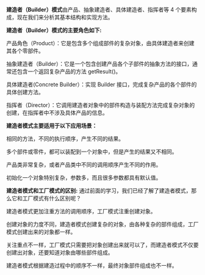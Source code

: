 **建造者（Builder）模式**由产品、抽象建造者、具体建造者、指挥者等 4 个要素构成，现在我们来分析其基本结构和实现方法。

**建造者（Builder）模式的主要角色如下:**

产品角色（Product）：它是包含多个组成部件的复杂对象，由具体建造者来创建其各个零部件。

抽象建造者（Builder）：它是一个包含创建产品各个子部件的抽象方法的接口，通常还包含一个返回复杂产品的方法 getResult()。

具体建造者(Concrete Builder）：实现 Builder 接口，完成复杂产品的各个部件的具体创建方法。

指挥者（Director）：它调用建造者对象中的部件构造与装配方法完成复杂对象的创建，在指挥者中不涉及具体产品的信息。




**建造者模式主要适用于以下应用场景：**

相同的方法，不同的执行顺序，产生不同的结果。

多个部件或零件，都可以装配到一个对象中，但是产生的结果又不相同。

产品类非常复杂，或者产品类中不同的调用顺序产生不同的作用。

初始化一个对象特别复杂，参数多，而且很多参数都具有默认值。


**建造者模式和工厂模式的区别:**
通过前面的学习，我们已经了解了建造者模式，那么它和工厂模式有什么区别呢？

建造者模式更加注重方法的调用顺序，工厂模式注重创建对象。

创建对象的力度不同，建造者模式创建复杂的对象，由各种复杂的部件组成，工厂模式创建出来的对象都一样。

关注重点不一样，工厂模式只需要把对象创建出来就可以了，而建造者模式不仅要创建出对象，还要知道对象由哪些部件组成。

建造者模式根据建造过程中的顺序不一样，最终对象部件组成也不一样。